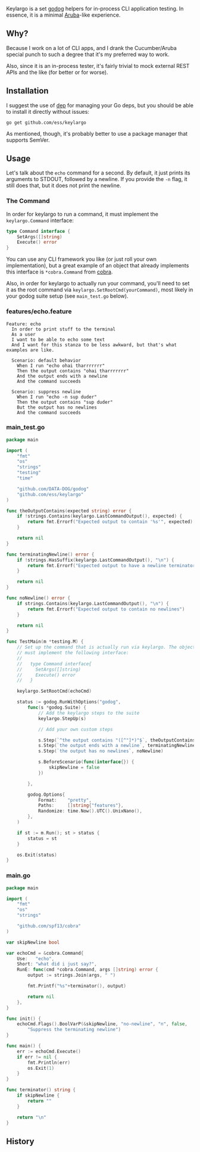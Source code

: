 Keylargo is a set [godog](https://github.com/DATA-DOG/godog) helpers for in-process CLI application testing. In essence, it is a minimal [Aruba](https://github.com/cucumber/aruba)-like experience.

## Why? ##

Because I work on a lot of CLI apps, and I drank the Cucumber/Aruba special punch to such a degree that it's my preferred way to work.

Also, since it is an in-process tester, it's fairly trivial to mock external REST APIs and the like (for better or for worse).

## Installation ##

I suggest the use of [dep](https://github.com/golang/dep) for managing your Go deps, but you should be able to install it directly without issues:

```
go get github.com/ess/keylargo
```

As mentioned, though, it's probably better to use a package manager that supports SemVer.

## Usage ###

Let's talk about the `echo` command for a second. By default, it just prints its arguments to STDOUT, followed by a newline. If you provide the `-n` flag, it still does that, but it does not print the newline.

### The Command ###

In order for keylargo to run a command, it must implement the `keylargo.Command` interface:

```go
type Command interface {
	SetArgs([]string)
	Execute() error
}
```

You can use any CLI framework you like (or just roll your own implementation), but a great example of an object that already implements this interface is `*cobra.Command` from [cobra](https://github.com/spf13/cobra).

Also, in order for keylargo to actually run your command, you'll need to set it as the root command via `keylargo.SetRootCmd(yourCommand)`, most likely in your godog suite setup (see `main_test.go` below).

### features/echo.feature ###

```gherkin
Feature: echo
  In order to print stuff to the terminal
  As a user
  I want to be able to echo some text
  And I want for this stanza to be less awkward, but that's what examples are like.

  Scenario: default behavior
    When I run "echo ohai tharrrrrrr"
    Then the output contains "ohai tharrrrrrr"
    And the output ends with a newline
    And the command succeeds

  Scenario: suppress newline
    When I run "echo -n sup duder"
    Then the output contains "sup duder"
    But the output has no newlines
    And the command succeeds
```

### main_test.go ###

```go
package main

import (
	"fmt"
	"os"
	"strings"
	"testing"
	"time"

	"github.com/DATA-DOG/godog"
	"github.com/ess/keylargo"
)

func theOutputContains(expected string) error {
	if !strings.Contains(keylargo.LastCommandOutput(), expected) {
		return fmt.Errorf("Expected output to contain '%s'", expected)
	}

	return nil
}

func terminatingNewline() error {
	if !strings.HasSuffix(keylargo.LastCommandOutput(), "\n") {
		return fmt.Errorf("Expected output to have a newline terminator")
	}

	return nil
}

func noNewline() error {
	if strings.Contains(keylargo.LastCommandOutput(), "\n") {
		return fmt.Errorf("Expected output to contain no newlines")
	}

	return nil
}

func TestMain(m *testing.M) {
	// Set up the command that is actually run via keylargo. The object passed in
	// must implement the following interface:
	//
	//   type Command interface{
	//     SetArgs([]string)
	//     Execute() error
	//   }

	keylargo.SetRootCmd(echoCmd)

	status := godog.RunWithOptions("godog",
		func(s *godog.Suite) {
			// Add the keylargo steps to the suite
			keylargo.StepUp(s)

			// Add your own custom steps

			s.Step(`^the output contains "([^"]*)"$`, theOutputContains)
			s.Step(`the output ends with a newline`, terminatingNewline)
			s.Step(`the output has no newlines`, noNewline)

			s.BeforeScenario(func(interface{}) {
				skipNewline = false
			})

		},

		godog.Options{
			Format:    "pretty",
			Paths:     []string{"features"},
			Randomize: time.Now().UTC().UnixNano(),
		},
	)

	if st := m.Run(); st > status {
		status = st
	}

	os.Exit(status)
}
```

### main.go ###

```go
package main

import (
	"fmt"
	"os"
	"strings"

	"github.com/spf13/cobra"
)

var skipNewline bool

var echoCmd = &cobra.Command{
	Use:   "echo",
	Short: "what did i just say?",
	RunE: func(cmd *cobra.Command, args []string) error {
		output := strings.Join(args, " ")

		fmt.Printf("%s"+terminator(), output)

		return nil
	},
}

func init() {
	echoCmd.Flags().BoolVarP(&skipNewline, "no-newline", "n", false,
		"Suppress the terminating newline")
}

func main() {
	err := echoCmd.Execute()
	if err != nil {
		fmt.Println(err)
		os.Exit(1)
	}
}

func terminator() string {
	if skipNewline {
		return ""
	}

	return "\n"
}
```

## History ##
